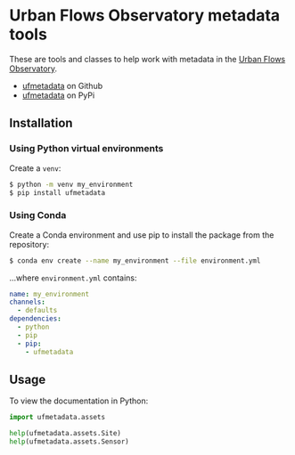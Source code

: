 # Urban Flows Observatory metadata tools

These are tools and classes to help work with metadata in the [Urban Flows Observatory](https://urbanflows.ac.uk/).

* [ufmetadata](https://github.com/Joe-Heffer-Shef/ufmetadata) on Github
* [ufmetadata](https://pypi.org/project/ufmetadata/) on PyPi

## Installation

### Using Python virtual environments

Create a `venv`:

```bash
$ python -m venv my_environment
$ pip install ufmetadata
```

### Using Conda

Create a Conda environment and use pip to install the package from the repository:

```bash
$ conda env create --name my_environment --file environment.yml
```

...where `environment.yml` contains:

```yaml
name: my_environment
channels:
  - defaults
dependencies:
  - python
  - pip
  - pip:
    - ufmetadata
```

## Usage

To view the documentation in Python:

```python
import ufmetadata.assets

help(ufmetadata.assets.Site)
help(ufmetadata.assets.Sensor)
```
